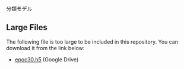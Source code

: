 分類モデル

## Large Files

The following file is too large to be included in this repository. You can download it from the link below:

- [epoc30.h5](https://drive.google.com/file/d/16pth4bARm21U0JjblrP8THdP1x4eQK2P/view?usp=drive_link) (Google Drive)
